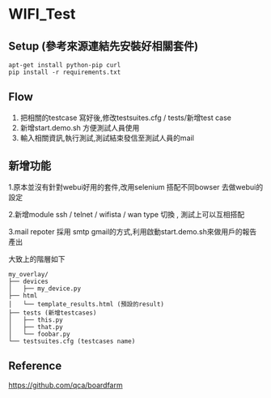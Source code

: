 # WIFI_Test


Setup (參考來源連結先安裝好相關套件)
--------------
```shell
apt-get install python-pip curl
pip install -r requirements.txt
```

Flow
-----------------
1. 把相關的testcase 寫好後,修改testsuites.cfg / tests/新增test case
2. 新增start.demo.sh 方便測試人員使用
3. 輸入相關資訊,執行測試,測試結束發信至測試人員的mail 

新增功能
-----------------
1.原本並沒有針對webui好用的套件,改用selenium 搭配不同bowser 去做webui的設定

2.新增module ssh / telnet / wifista / wan type 切換 , 測試上可以互相搭配

3.mail repoter 採用 smtp gmail的方式,利用啟動start.demo.sh來做用戶的報告產出


大致上的階層如下
```
my_overlay/
├── devices
│   ├── my_device.py
├── html
│   └── template_results.html (預設的result)
├── tests (新增testcases)
│   ├── this.py
│   ├── that.py
│   └── foobar.py
└── testsuites.cfg (testcases name)
```


Reference
-----------------
https://github.com/qca/boardfarm

